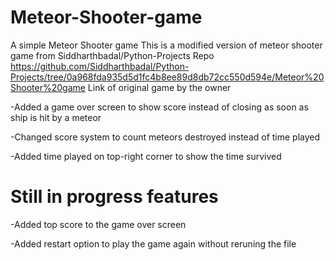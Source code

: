 # Meteor-Shooter-game
A simple Meteor Shooter game
This is a modified version of meteor shooter game from Siddharthbadal/Python-Projects Repo
https://github.com/Siddharthbadal/Python-Projects/tree/0a968fda935d5d1fc4b8ee89d8db72cc550d594e/Meteor%20Shooter%20game
Link of original game by the owner


-Added a game over screen to show score instead of closing as soon as ship is hit by a meteor

-Changed score system to count meteors destroyed instead of time played

-Added time played on top-right corner to show the time survived

# Still in progress features 

-Added top score to the game over screen

-Added restart option to play the game again without reruning the file
